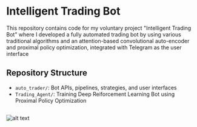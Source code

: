 # Intelligent Trading Bot
This repository contains code for my voluntary project "Intelligent Trading Bot" where I developed a fully automated trading bot by using various traditional algorithms and an attention-based convolutional auto-encoder
 and proximal policy optimization, integrated with Telegram as the user interface

## Repository Structure

- `auto_trader/`: Bot APIs, pipelines, strategies, and user interfaces
- `Trading_Agent/`: Training Deep Reiforcement Learning Bot using Proximal Policy Optimization 

## 

![alt text]([https://github.com/arminnv/Intelligent-Trading-Bot/blob/ebb6f8641e4dcff40ad76de5682c7ede6abcafad/auto_trader/trading_bot.jpg]?raw=true)
